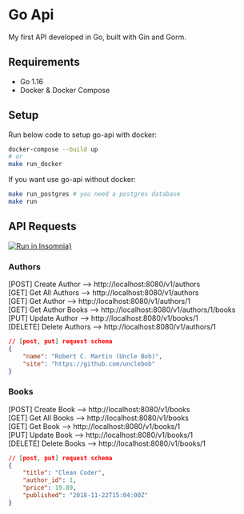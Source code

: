 # Go Api
My first API developed in Go, built with Gin and Gorm.

## Requirements
- Go 1.16
- Docker & Docker Compose

## Setup
Run below code to setup go-api with docker:
```zsh
docker-compose --build up
# or
make run_docker
```

If you want use go-api without docker:
```zsh
make run_postgres # you need a postgres database
make run
```

## API Requests
[![Run in Insomnia}](https://insomnia.rest/images/run.svg)](https://insomnia.rest/run/?label=Go%20API&uri=https%3A%2F%2Fgithub.com%2Flucasfrancaid%2Fgo-api%2Fblob%2Fmain%2Fdocs%2Finsomnia.json)

### Authors
[POST] Create Author --> http://localhost:8080/v1/authors  
[GET] Get All Authors --> http://localhost:8080/v1/authors  
[GET] Get Author --> http://localhost:8080/v1/authors/1  
[GET] Get Author Books --> http://localhost:8080/v1/authors/1/books  
[PUT] Update Author --> http://localhost:8080/v1/books/1  
[DELETE] Delete Authors --> http://localhost:8080/v1/authors/1  
```json
// [post, put] request schema
{
	"name": "Robert C. Martin (Uncle Bob)",
	"site": "https://github.com/unclebob"
}
```

### Books
[POST] Create Book --> http://localhost:8080/v1/books  
[GET] Get All Books --> http://localhost:8080/v1/books  
[GET] Get Book --> http://localhost:8080/v1/books/1  
[PUT] Update Book --> http://localhost:8080/v1/books/1  
[DELETE] Delete Books --> http://localhost:8080/v1/books/1  
```json
// [post, put] request schema
{
	"title": "Clean Coder",
	"author_id": 1,
	"price": 19.89,
	"published": "2018-11-22T15:04:00Z"
}
```
